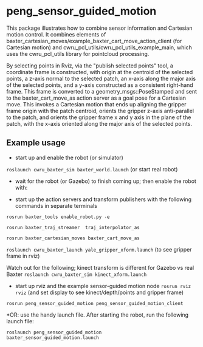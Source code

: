 # peng_sensor_guided_motion
This package illustrates how to combine sensor information and Cartesian motion control.  It combines elements of baxter_cartesian_moves/example_baxter_cart_move_action_client (for Cartesian motion) and cwru_pcl_utils/cwru_pcl_utils_example_main, which uses the cwru_pcl_utils library for pointcloud processing.

By selecting points in Rviz, via the "publish selected points" tool, a coordinate frame is constructed, with origin at the centroid of the selected points, a z-axis normal to the selected patch, an x-axis along the major axis of the selected points, and a y-axis constructed as a consistent right-hand frame.  This frame is converted to a geometry_msgs::PoseStamped and sent to the baxter_cart_move_as action server as a goal pose for a Cartesian move.  This invokes a Cartesian motion that ends up aligning the gripper frame origin with the patch centroid, orients the gripper z-axis anti-parallel to the patch, and orients the gripper frame x and y axis in the plane of the patch, with the x-axis oriented along the major axis of the selected points.


## Example usage
* start up and enable the robot (or simulator)

`roslaunch cwru_baxter_sim baxter_world.launch` (or start real robot)

* wait for the robot (or Gazebo) to finish coming up; then enable the robot with:

* start up the action servers and transform publishers with the following commands in separate terminals

`rosrun baxter_tools enable_robot.py -e` 

`rosrun baxter_traj_streamer  traj_interpolator_as`

`rosrun baxter_cartesian_moves baxter_cart_move_as`

`roslaunch cwru_baxter_launch yale_gripper_xform.launch` (to see gripper frame in rviz)

Watch out for the following; kinect transform is different for Gazebo vs real Baxter
`roslaunch cwru_baxter_sim kinect_xform.launch`

* start up rviz and the example sensor-guided motion node
`rosrun rviz rviz` (and set display to see kinect/depth/points and gripper frame)

`rosrun peng_sensor_guided_motion peng_sensor_guided_motion_client`

*OR: use the handy launch file.  After starting the robot, run the following launch file:

`roslaunch peng_sensor_guided_motion  baxter_sensor_guided_motion.launch`


    
